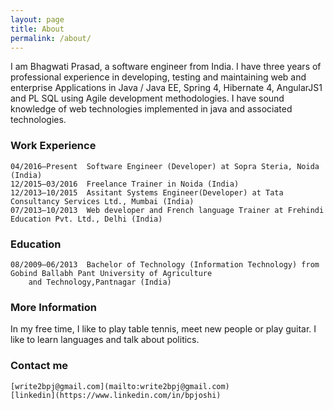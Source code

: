 ```yaml
---
layout: page
title: About
permalink: /about/
---
```


I am Bhagwati Prasad, a software engineer from India. I have three years of professional experience in developing, testing and maintaining web and enterprise Applications in Java / Java EE, Spring 4, Hibernate 4, AngularJS1 and PL SQL using Agile development methodologies. I have sound knowledge of web technologies implemented in java and associated technologies. 

### Work Experience
    04/2016–Present  Software Engineer (Developer) at Sopra Steria, Noida (India)
    12/2015–03/2016  Freelance Trainer in Noida (India)
    12/2013–10/2015  Assitant Systems Engineer(Developer) at Tata Consultancy Services Ltd., Mumbai (India)
    07/2013–10/2013  Web developer and French language Trainer at Frehindi Education Pvt. Ltd., Delhi (India)  

### Education
    08/2009–06/2013  Bachelor of Technology (Information Technology) from Gobind Ballabh Pant University of Agriculture 
        and Technology,Pantnagar (India)


### More Information
In my free time, I like to play table tennis, meet new people or play guitar. I like to learn languages and talk about politics.


### Contact me

    [write2bpj@gmail.com](mailto:write2bpj@gmail.com)
    [linkedin](https://www.linkedin.com/in/bpjoshi)
